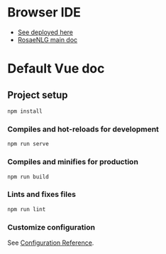 <!--
Copyright 2019 Ludan Stoecklé
SPDX-License-Identifier: Apache-2.0
-->
# Browser IDE

- [See deployed here](https://rosaenlg.org/ide/index.html)
- [RosaeNLG main doc](https://rosaenlg.org)


# Default Vue doc

## Project setup
```
npm install
```

### Compiles and hot-reloads for development
```
npm run serve
```

### Compiles and minifies for production
```
npm run build
```

### Lints and fixes files
```
npm run lint
```

### Customize configuration
See [Configuration Reference](https://cli.vuejs.org/config/).
